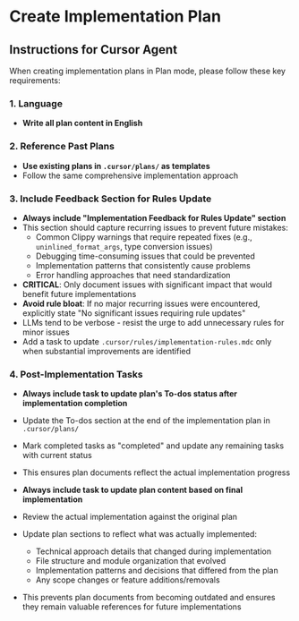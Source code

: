 # Create Implementation Plan

## Instructions for Cursor Agent

When creating implementation plans in Plan mode, please follow these key requirements:

### 1. Language
- **Write all plan content in English**

### 2. Reference Past Plans
- **Use existing plans in `.cursor/plans/` as templates**
- Follow the same comprehensive implementation approach

### 3. Include Feedback Section for Rules Update
- **Always include "Implementation Feedback for Rules Update" section**
- This section should capture recurring issues to prevent future mistakes:
  - Common Clippy warnings that require repeated fixes (e.g., `uninlined_format_args`, type conversion issues)
  - Debugging time-consuming issues that could be prevented
  - Implementation patterns that consistently cause problems
  - Error handling approaches that need standardization
- **CRITICAL**: Only document issues with significant impact that would benefit future implementations
- **Avoid rule bloat**: If no major recurring issues were encountered, explicitly state "No significant issues requiring rule updates"
- LLMs tend to be verbose - resist the urge to add unnecessary rules for minor issues
- Add a task to update `.cursor/rules/implementation-rules.mdc` only when substantial improvements are identified

### 4. Post-Implementation Tasks
- **Always include task to update plan's To-dos status after implementation completion**
- Update the To-dos section at the end of the implementation plan in `.cursor/plans/`
- Mark completed tasks as "completed" and update any remaining tasks with current status
- This ensures plan documents reflect the actual implementation progress

- **Always include task to update plan content based on final implementation**
- Review the actual implementation against the original plan
- Update plan sections to reflect what was actually implemented:
  - Technical approach details that changed during implementation
  - File structure and module organization that evolved
  - Implementation patterns and decisions that differed from the plan
  - Any scope changes or feature additions/removals
- This prevents plan documents from becoming outdated and ensures they remain valuable references for future implementations
